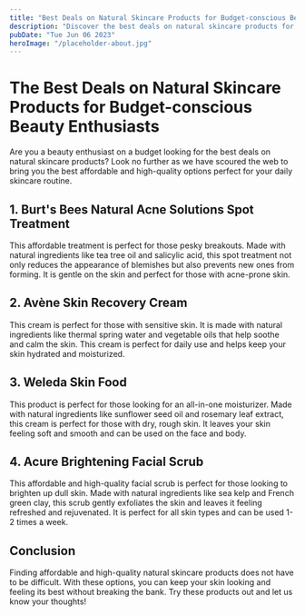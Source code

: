 ```yaml
---
title: "Best Deals on Natural Skincare Products for Budget-conscious Beauty Enthusiasts"
description: "Discover the best deals on natural skincare products for beauty enthusiasts on a budget. Find affordable and high-quality products that are perfect for your skincare routine."
pubDate: "Tue Jun 06 2023"
heroImage: "/placeholder-about.jpg"
---
```


# The Best Deals on Natural Skincare Products for Budget-conscious Beauty Enthusiasts

Are you a beauty enthusiast on a budget looking for the best deals on natural skincare products? Look no further as we have scoured the web to bring you the best affordable and high-quality options perfect for your daily skincare routine.

## 1. Burt&#39;s Bees Natural Acne Solutions Spot Treatment

This affordable treatment is perfect for those pesky breakouts. Made with natural ingredients like tea tree oil and salicylic acid, this spot treatment not only reduces the appearance of blemishes but also prevents new ones from forming. It is gentle on the skin and perfect for those with acne-prone skin.

## 2. Avène Skin Recovery Cream

This cream is perfect for those with sensitive skin. It is made with natural ingredients like thermal spring water and vegetable oils that help soothe and calm the skin. This cream is perfect for daily use and helps keep your skin hydrated and moisturized.

## 3. Weleda Skin Food

This product is perfect for those looking for an all-in-one moisturizer. Made with natural ingredients like sunflower seed oil and rosemary leaf extract, this cream is perfect for those with dry, rough skin. It leaves your skin feeling soft and smooth and can be used on the face and body.

## 4. Acure Brightening Facial Scrub

This affordable and high-quality facial scrub is perfect for those looking to brighten up dull skin. Made with natural ingredients like sea kelp and French green clay, this scrub gently exfoliates the skin and leaves it feeling refreshed and rejuvenated. It is perfect for all skin types and can be used 1-2 times a week.

## Conclusion

Finding affordable and high-quality natural skincare products does not have to be difficult. With these options, you can keep your skin looking and feeling its best without breaking the bank. Try these products out and let us know your thoughts!
